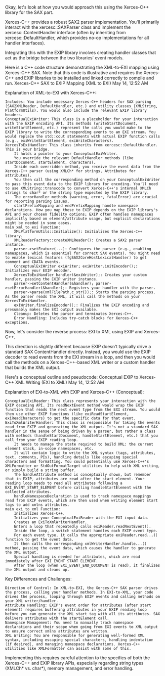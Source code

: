 Okay, let's look at how you would approach this using the Xerces-C++ library for the SAX part.

Xerces-C++ provides a robust SAX2 parser implementation. You'll primarily interact with the xercesc::SAXParser class and implement the xercesc::ContentHandler interface (often by inheriting from xercesc::DefaultHandler, which provides no-op implementations for all handler interfaces).

Integrating this with the EXIP library involves creating handler classes that act as the bridge between the two libraries' event models.

Here is a C++ code structure demonstrating the XML-to-EXI mapping using Xerces-C++ SAX. Note that this code is illustrative and requires the Xerces-C++ and EXIP libraries to be installed and linked correctly to compile and run.
Xerces-C++ SAX to EXIP Mapping (XML to EXI)
May 14, 12:52 AM

Explanation of XML-to-EXI with Xerces-C++:

    Includes: You include necessary Xerces-C++ headers for SAX parsing (SAX2XMLReader, DefaultHandler, etc.) and utility classes (XMLString, PlatformUtils). You would also include the relevant EXIP library headers.
    ConceptualExiWriter: This class is a placeholder for your interaction with the EXIP encoding API. Its methods (writeStartDocument, writeStartElement, etc.) represent the calls you would make to the EXIP library to write the corresponding events to an EXI stream. You would replace the std::cout statements with actual EXIP function calls (e.g., exiWriteStartElement, exiWriteCharacters).
    XercesToExiHandler: This class inherits from xercesc::DefaultHandler. This is your bridge.
        It holds a pointer to your ConceptualExiWriter.
        You override the relevant DefaultHandler methods (like startDocument, startElement, characters).
        Inside each overridden method, you receive the event data from the Xerces-C++ parser (using XMLCh* for strings, Attributes for attributes).
        You then call the corresponding method on your ConceptualExiWriter to pass this event data to the EXIP library for encoding. You'll need to use XMLString::transcode to convert Xerces-C++'s internal XMLCh strings to char* or the string type expected by the EXIP library.
        The errorHandler methods (warning, error, fatalError) are crucial for reporting parsing issues.
        startPrefixMapping and endPrefixMapping handle namespace declarations. How you map these to EXIP depends on the EXIP library's API and your chosen fidelity options; EXIP often handles namespaces implicitly based on element/attribute usage, but explicit declarations might be needed in some cases.
    main_xml_to_exi Function:
        XMLPlatformUtils::Initialize(): Initializes the Xerces-C++ library.
        XMLReaderFactory::createXMLReader(): Creates a SAX2 parser instance.
        parser->setFeature(...): Configures the parser (e.g., enabling namespaces, which is essential for correct SAX events). You might need to enable lexical features (fgSAX2CoreHostLexicalHandler) to get comment and CDATA events.
        ConceptualExiWriter exiWriter; exiWriter.initEncoder();: Initializes your EXIP encoder.
        XercesToExiHandler handler(&exiWriter);: Creates your custom handler, passing the EXIP writer instance.
        parser->setContentHandler(&handler); parser->setErrorHandler(&handler);: Registers your handler with the parser.
        parser->parse(xmlFilePath.c_str());: Starts the parsing process. As the parser reads the XML, it will call the methods on your XercesToExiHandler.
        exiWriter.finalizeEncoder();: Finalizes the EXIP encoding and presumably makes the EXI output available.
        Cleanup: Deletes the parser and terminates Xerces-C++.
        Error Handling: Includes try-catch blocks for Xerces-C++ exceptions.

Now, let's consider the reverse process: EXI to XML using EXIP and Xerces-C++.

This direction is slightly different because EXIP doesn't typically drive a standard SAX ContentHandler directly. Instead, you would use the EXIP decoder to read events from the EXI stream in a loop, and then you would call the methods on a Xerces-C++-based XML writer or a custom handler that builds the XML output.

Here's a conceptual outline and pseudocode:
Conceptual EXIP to Xerces-C++ XML Writing (EXI to XML)
May 14, 12:52 AM

Explanation of EXI-to-XML with EXIP and Xerces-C++ (Conceptual):

    ConceptualExiReader: This class represents your interaction with the EXIP decoding API. Its readNextEvent method would wrap the EXIP function that reads the next event type from the EXI stream. You would then use other EXIP functions (like exiReadStartElement, exiReadCharacters) to get the specific data for that event.
    ExiToXmlWriterHandler: This class is responsible for taking the events read from EXIP and generating the XML output. It's not a standard SAX handler in the sense of being driven by a parser, but rather a class with methods (handleStartDocument, handleStartElement, etc.) that you call from your EXIP reading loop.
        It needs to manage the state required to build XML: the current element stack, in-scope namespaces, etc.
        It will contain logic to write the XML syntax (tags, attributes, text, comments, PIs), handling details like escaping special characters and formatting. You could potentially use Xerces-C++'s XMLFormatter or StdOutFormatTarget utilities to help with XML writing, or simply build a string buffer.
        The handleAttribute method is conceptually shown, but remember that in EXIP, attributes are read after the start element. Your reading loop needs to read all attributes following a EXI_EVENT_START_ELEMENT before calling handleStartElement with the collected attributes.
        handleNamespaceDeclaration is used to track namespace mappings read from EXIP events, which are then used when writing element start tags to add xmlns attributes.
    main_exi_to_xml Function:
        Initializes Xerces-C++.
        Initializes your ConceptualExiReader with the EXI input data.
        Creates an ExiToXmlWriterHandler.
        Enters a loop that repeatedly calls exiReader.readNextEvent().
        Inside the loop, a switch statement handles each EXIP event type.
        For each event type, it calls the appropriate exiReader.read...() function to get the event data.
        It then calls the corresponding xmlWriterHandler.handle...() method, passing the event data, which causes the handler to generate the XML output.
        Special handling is needed for attributes, which are read immediately after EXI_EVENT_START_ELEMENT.
        After the loop (when EXI_EVENT_END_DOCUMENT is read), it finalizes the XML output and cleans up.

Key Differences and Challenges:

    Direction of Control: In XML-to-EXI, the Xerces-C++ SAX parser drives the process, calling your handler methods. In EXI-to-XML, your code drives the process, looping through EXIP events and calling methods on your XML writer/handler.
    Attribute Handling: EXIP's event order for attributes (after start element) requires buffering attributes in your EXIP reading loop before you can generate the XML start tag with all its attributes. SAX delivers attributes with the startElement call.
    Namespace Management: You need to manually track namespace declarations and their scope when going from EXI events to XML output to ensure correct xmlns attributes are written.
    XML Writing: You are responsible for generating well-formed XML syntax, including escaping special characters, handling indentation (if desired), and managing namespace declarations. Xerces-C++ utilities like XMLFormatter can assist with some of this.

Implementing this requires careful attention to the specifics of both the Xerces-C++ and EXIP library APIs, especially regarding string types (XMLCh* vs. char*), memory management, and error handling.
